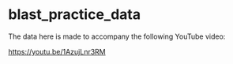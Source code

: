 # blast_practice_data
The data here is made to accompany the following YouTube video:

https://youtu.be/1AzujLnr3RM 
